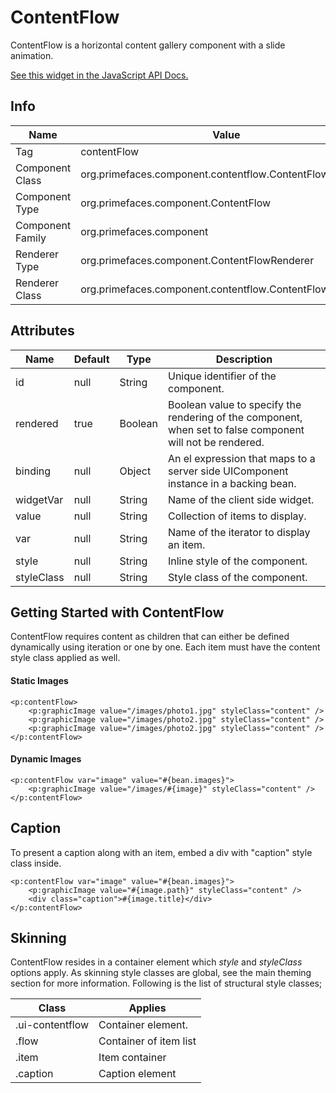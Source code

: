 # ContentFlow

ContentFlow is a horizontal content gallery component with a slide animation.

[See this widget in the JavaScript API Docs.](../../jsdocs/classes/primefaces.widget.contentflow.html)

## Info

| Name | Value |
| --- | --- |
| Tag | contentFlow
| Component Class | org.primefaces.component.contentflow.ContentFlow
| Component Type | org.primefaces.component.ContentFlow
| Component Family | org.primefaces.component |
| Renderer Type | org.primefaces.component.ContentFlowRenderer
| Renderer Class | org.primefaces.component.contentflow.ContentFlowRenderer

## Attributes

| Name | Default | Type | Description | 
| --- | --- | --- | --- |
| id | null | String | Unique identifier of the component.
| rendered | true | Boolean | Boolean value to specify the rendering of the component, when set to false component will not be rendered.
| binding | null | Object | An el expression that maps to a server side UIComponent instance in a backing bean.
| widgetVar | null | String | Name of the client side widget.
| value | null | String | Collection of items to display.
| var | null | String | Name of the iterator to display an item.
| style | null | String | Inline style of the component.
| styleClass | null | String | Style class of the component.


## Getting Started with ContentFlow
ContentFlow requires content as children that can either be defined dynamically using iteration or
one by one. Each item must have the content style class applied as well.

#### Static Images

```xhtml
<p:contentFlow>
    <p:graphicImage value="/images/photo1.jpg" styleClass="content" />
    <p:graphicImage value="/images/photo2.jpg" styleClass="content" />
    <p:graphicImage value="/images/photo2.jpg" styleClass="content" />
</p:contentFlow>
```
#### Dynamic Images

```xhtml
<p:contentFlow var="image" value="#{bean.images}">
    <p:graphicImage value="/images/#{image}" styleClass="content" />
</p:contentFlow>
```
## Caption
To present a caption along with an item, embed a div with "caption" style class inside.

```xhtml
<p:contentFlow var="image" value="#{bean.images}">
    <p:graphicImage value="#{image.path}" styleClass="content" />
    <div class="caption">#{image.title}</div>
</p:contentFlow>
```
## Skinning
ContentFlow resides in a container element which _style_ and _styleClass_ options apply. As skinning
style classes are global, see the main theming section for more information. Following is the list of
structural style classes;

| Class | Applies | 
| --- | --- | 
| .ui-contentflow | Container element.
| .flow | Container of item list
| .item | Item container
| .caption | Caption element